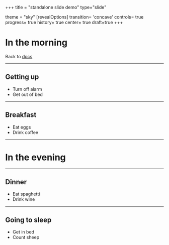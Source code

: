 +++
title = "standalone slide demo"
type="slide"

theme = "sky"
[revealOptions]
transition= 'concave'
controls= true
progress= true
history= true
center= true
draft=true
+++

<!--more-->

# In the morning

Back to [docs](/test)

___

## Getting up

- Turn off alarm
- Get out of bed

___

## Breakfast

- Eat eggs
- Drink coffee

---

# In the evening

___

## Dinner

- Eat spaghetti
- Drink wine

___

## Going to sleep

- Get in bed
- Count sheep

